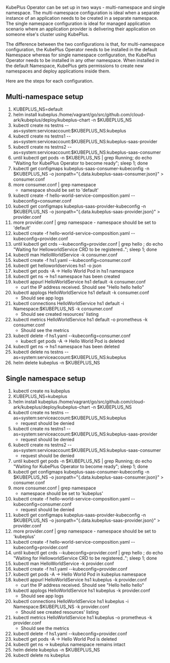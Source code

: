 KubePlus Operator can be set up in two ways - multi-namespace and single namespace.
The multi-namespace configuration is ideal when a separate instance of an application
needs to be created in a separate namespace. The single namespace configuration is
ideal for managed application scenario where an application provider is 
delivering their application on someone else's cluster using KubePlus.

The difference between the two configurations is that, for multi-namespace configuration, the KubePlus Operator needs to be installed in the
default Namespace whereas for single namespace configuration, the KubePlus Operator
needs to be installed in any other namespace. When installed in the default Namespace,
KubePlus gets permissions to create new namespaces and deploy applications inside them.

Here are the steps for each configuration.


Multi-namespace setup
----------------------
1. KUBEPLUS_NS=default
2. helm install kubeplus /home/vagrant/go/src/github.com/cloud-ark/kubeplus/deploy/kubeplus-chart -n $KUBEPLUS_NS
3. kubectl create ns testns --as=system:serviceaccount:$KUBEPLUS_NS:kubeplus
4. kubectl create ns testns1 --as=system:serviceaccount:$KUBEPLUS_NS:kubeplus-saas-provider
5. kubectl create ns testns2 --as=system:serviceaccount:$KUBEPLUS_NS:kubeplus-saas-consumer
6.  until kubectl get pods -n $KUBEPLUS_NS | grep Running; do echo "Waiting for KubePlus Operator to become ready"; sleep 1; done
7. kubectl get configmaps kubeplus-saas-consumer-kubeconfig -n $KUBEPLUS_NS -o jsonpath="{.data.kubeplus-saas-consumer\.json}" > consumer.conf
8.  more consumer.conf | grep namespace
    - namespace should be set to 'default'
9. kubectl create -f hello-world-service-composition.yaml --kubeconfig=consumer.conf
10. kubectl get configmaps kubeplus-saas-provider-kubeconfig -n $KUBEPLUS_NS -o jsonpath="{.data.kubeplus-saas-provider\.json}" > provider.conf
11.  more provider.conf | grep namespace
    - namespace should be set to 'default'
12. kubectl create -f hello-world-service-composition.yaml --kubeconfig=provider.conf
13. until kubectl get crds --kubeconfig=provider.conf | grep hello  ; do echo "Waiting for HelloworldService CRD to be registered.."; sleep 1; done
14. kubectl man HelloWorldService -k consumer.conf
15. kubectl create -f hs1.yaml --kubeconfig=consumer.conf
16. kubectl get helloworldservices hs1 -o json
17. kubectl get pods -A
   -> Hello World Pod in hs1 namespace
18. kubectl get ns
   -> hs1 namespace has been created
19. kubectl appurl HelloWorldService hs1 default -k consumer.conf
    - curl the IP address received. Should see "Hello hello hello"
20. kubectl applogs HelloWorldService hs1 default -k consumer.conf
    - Should see app logs
21. kubectl connections HelloWorldService hs1 default -i Namespace:$KUBEPLUS_NS -k consumer.conf
    - Should see created resources' listing
22. kubectl metrics HelloWorldService hs1 default -o prometheus -k consumer.conf
    - Should see the metrics
23. kubectl delete -f hs1.yaml --kubeconfig=consumer.conf
    - kubectl get pods -A
      -> Hello World Pod is deleted
24. kubectl get ns
    -> hs1 namespace has been deleted
25. kubectl delete ns testns --as=system:serviceaccount:$KUBEPLUS_NS:kubeplus
26. helm delete kubeplus -n $KUBEPLUS_NS


Single namespace setup
-----------------------
1. kubectl create ns kubeplus
2. KUBEPLUS_NS=kubeplus
3. helm install kubeplus /home/vagrant/go/src/github.com/cloud-ark/kubeplus/deploy/kubeplus-chart -n $KUBEPLUS_NS
4. kubectl create ns testns --as=system:serviceaccount:$KUBEPLUS_NS:kubeplus
   - request should be denied
5. kubectl create ns testns1 --as=system:serviceaccount:$KUBEPLUS_NS:kubeplus-saas-provider
   - request should be denied
6. kubectl create ns testns2 --as=system:serviceaccount:$KUBEPLUS_NS:kubeplus-saas-consumer
   - request should be denied
7.  until kubectl get pods -n $KUBEPLUS_NS | grep Running; do echo "Waiting for KubePlus Operator to become ready"; sleep 1; done
8. kubectl get configmaps kubeplus-saas-consumer-kubeconfig -n $KUBEPLUS_NS -o jsonpath="{.data.kubeplus-saas-consumer\.json}" > consumer.conf
9.  more consumer.conf | grep namespace
    - namespace should be set to 'kubeplus'
10. kubectl create -f hello-world-service-composition.yaml --kubeconfig=consumer.conf
    - request should be denied
11. kubectl get configmaps kubeplus-saas-provider-kubeconfig -n $KUBEPLUS_NS -o jsonpath="{.data.kubeplus-saas-provider\.json}" > provider.conf
12.  more provider.conf | grep namespace
    - namespace should be set to 'kubeplus'
13. kubectl create -f hello-world-service-composition.yaml --kubeconfig=provider.conf
14. until kubectl get crds --kubeconfig=provider.conf | grep hello  ; do echo "Waiting for HelloworldService CRD to be registered.."; sleep 1; done
15. kubectl man HelloWorldService -k provider.conf
16. kubectl create -f hs1.yaml --kubeconfig=provider.conf
17. kubectl get pods -A
   -> Hello World Pod in kubeplus namespace
18. kubectl appurl HelloWorldService hs1 kubeplus -k provider.conf
    - curl the IP address received. Should see "Hello hello hello"
19. kubectl applogs HelloWorldService hs1 kubeplus -k provider.conf
    - Should see app logs
20. kubectl connections HelloWorldService hs1 kubeplus -i Namespace:$KUBEPLUS_NS -k provider.conf
    - Should see created resources' listing
21. kubectl metrics HelloWorldService hs1 kubeplus -o prometheus -k provider.conf
    - Should see the metrics
22. kubectl delete -f hs1.yaml --kubeconfig=provider.conf
23. kubectl get pods -A
   -> Hello World Pod is deleted
24. kubectl get ns
    -> kubeplus namespace remains intact
25. helm delete kubeplus -n $KUBEPLUS_NS
26. kubectl delete ns kubeplus
